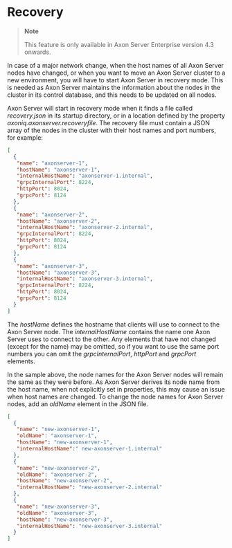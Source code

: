 # Recovery

> **Note**
>
> This feature is only available in Axon Server Enterprise version 4.3 onwards.
>

In case of a major network change, when the host names of all Axon Server nodes have changed, or when you want to move an
Axon Server cluster to a new environment, you will have to start Axon Server in recovery mode. This is needed as Axon
Server maintains the information about the nodes in the cluster in its control database, and this needs to be updated on
all nodes.

Axon Server will start in recovery mode when it finds a file called *recovery.json* in its startup directory, or in a location
defined by the property *axoniq.axonserver.recoveryfile*. The recovery file must contain a JSON array of the nodes in the 
cluster with their host names and port numbers, for example:
````json
[
  {
   "name": "axonserver-1",
   "hostName": "axonserver-1",
   "internalHostName": "axonserver-1.internal",
   "grpcInternalPort": 8224,
   "httpPort": 8024,
   "grpcPort": 8124
  },
  {
   "name": "axonserver-2",
   "hostName": "axonserver-2",
   "internalHostName": "axonserver-2.internal",
   "grpcInternalPort": 8224,
   "httpPort": 8024,
   "grpcPort": 8124
  },
  {
   "name": "axonserver-3",
   "hostName": "axonserver-3",
   "internalHostName": "axonserver-3.internal",
   "grpcInternalPort": 8224,
   "httpPort": 8024,
   "grpcPort": 8124
  }
]
````
The *hostName* defines the hostname that clients will use to connect to the Axon Server node. The *internalHostName* contains
the name one Axon Server uses to connect to the other. Any elements that have not changed (except for the name) may be omitted, 
so if you want to use the same port numbers you can omit the *grpcInternalPort*, *httpPort* and *grpcPort* elements.

In the sample above, the node names for the Axon Server nodes will remain the same as they were before. As Axon Server derives
its node name from the host name, when not explicitly set in properties, this may cause an issue when host names are changed.
To change the node names for Axon Server nodes, add an *oldName* element in the JSON file. 
````json
[
  {
   "name": "new-axonserver-1",
   "oldName": "axonserver-1",
   "hostName": "new-axonserver-1",
   "internalHostName":" new-axonserver-1.internal"
  },
  {
   "name": "new-axonserver-2",
   "oldName": "axonserver-2",
   "hostName": "new-axonserver-2",
   "internalHostName": "new-axonserver-2.internal"
  }, 
  {
   "name": "new-axonserver-3",
   "oldName": "axonserver-3",
   "hostName": "new-axonserver-3",
   "internalHostName": "new-axonserver-3.internal"
  }
]
````
     
